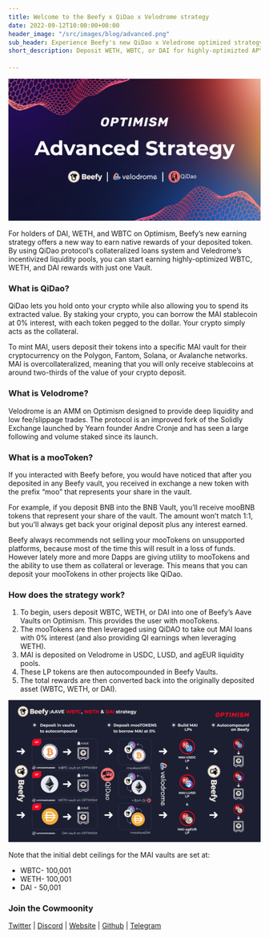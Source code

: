 ```yaml
---
title: Welcome to the Beefy x QiDao x Velodrome strategy
date: 2022-09-12T10:00:00+00:00
header_image: "/src/images/blog/advanced.png"
sub_header: Experience Beefy's new QiDao x Veledrome optimized strategy
short_description: Deposit WETH, WBTC, or DAI for highly-optimizted APY returns

---
```

![](/src/images/blog/advanced.png)

For holders of DAI, WETH, and WBTC on Optimism, Beefy’s new earning strategy offers a new way to earn native rewards of your deposited token. By using QiDao protocol’s collateralized loans system and Veledrome’s incentivized liquidity pools, you can start earning highly-optimized WBTC, WETH, and DAI rewards with just one Vault.

### What is QiDao?

QiDao lets you hold onto your crypto while also allowing you to spend its extracted value. By staking your crypto, you can borrow the MAI stablecoin at 0% interest, with each token pegged to the dollar. Your crypto simply acts as the collateral.

To mint MAI, users deposit their tokens into a specific MAI vault for their cryptocurrency on the Polygon, Fantom, Solana, or Avalanche networks. MAI is overcollateralized, meaning that you will only receive stablecoins at around two-thirds of the value of your crypto deposit.

### What is Velodrome?

Velodrome is an AMM on Optimism designed to provide deep liquidity and low fee/slippage trades. The protocol is an improved fork of the Solidly Exchange launched by Yearn founder Andre Cronje and has seen a large following and volume staked since its launch.

### What is a mooToken?

If you interacted with Beefy before, you would have noticed that after you deposited in any Beefy vault, you received in exchange a new token with the prefix “moo” that represents your share in the vault.

For example, if you deposit BNB into the BNB Vault, you’ll receive mooBNB tokens that represent your share of the vault. The amount won’t match 1:1, but you’ll always get back your original deposit plus any interest earned.

Beefy always recommends not selling your mooTokens on unsupported platforms, because most of the time this will result in a loss of funds. However lately more and more Dapps are giving utility to mooTokens and the ability to use them as collateral or leverage. This means that you can deposit your mooTokens in other projects like QiDao.

### How does the strategy work?

1. To begin, users deposit WBTC, WETH, or DAI into one of Beefy’s Aave Vaults on Optimism. This provides the user with mooTokens.
2. The mooTokens are then leveraged using QiDAO to take out MAI loans with 0% interest (and also providing QI earnings when leveraging WETH).
3. MAI is deposited on Velodrome in USDC, LUSD, and agEUR liquidity pools.
4. These LP tokens are then autocompounded in Beefy Vaults.
5. The total rewards are then converted back into the originally deposited asset (WBTC, WETH, or DAI).

![](/src/images/blog/flow_3.png)

Note that the initial debt ceilings for the MAI vaults are set at:

* WBTC- 100,001
* WETH- 100,001
* DAI - 50,001

### Join the Cowmoonity

[Twitter](https://twitter.com/beefyfinance) | [Discord](https://discord.gg/PZGeS2E) | [Website](https://beefy.finance/) | [Github](https://github.com/beefyfinance) | [Telegram](https://t.me/beefyfinance)